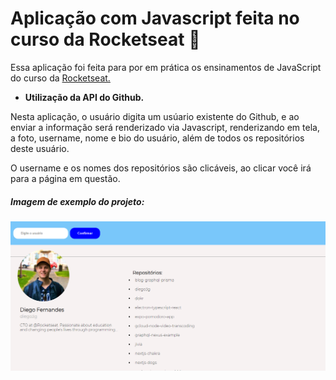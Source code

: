 # Aplicação com Javascript feita no curso da Rocketseat 🚀
<p>Essa aplicação foi feita para por em prática os ensinamentos de JavaScript do curso da 
    <a href="Rocketseat.com.br">Rocketseat.</a>
</p>
<ul>
    <li><b>Utilização da API do Github.</b></li>
</ul>
<p>Nesta aplicação, o usuário digita um usúario existente do Github, e ao enviar a informação será renderizado via Javascript, renderizando em tela, a foto, username, nome e bio do usuário, além de todos os repositórios deste usuário.</p>
<p>O username e os nomes dos repositórios são clicáveis, ao clicar você irá para a página em questão.</p>

##### Imagem de exemplo do projeto:
![](.github/exemplo-projeto.png)
